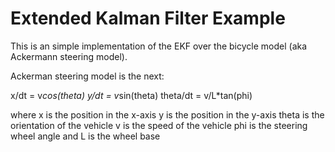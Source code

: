 # Extended Kalman Filter Example
This is an simple implementation of the EKF over the bicycle model (aka Ackermann steering model).

Ackerman steering model is the next:

x/dt = v*cos(theta)
y/dt = v*sin(theta)
theta/dt = v/L*tan(phi)

where x is the position in the x-axis
y is the position in the y-axis
theta is the orientation of the vehicle
v is the speed of the vehicle
phi is the steering wheel angle
and L is the wheel base
